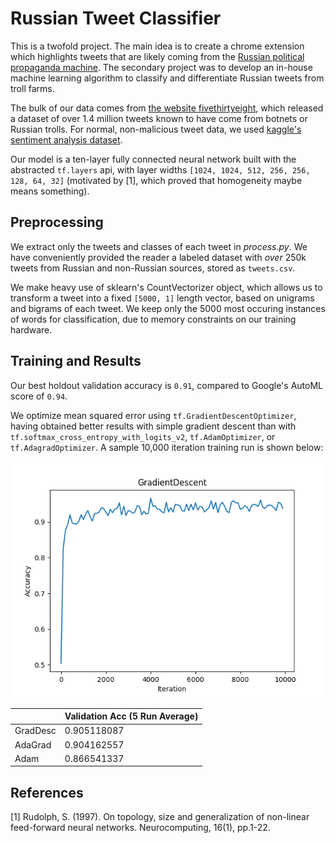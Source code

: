 # Russian Tweet Classifier
This is a twofold project. The main idea is to create a chrome extension which highlights tweets that are likely coming from the [Russian political propaganda machine](https://www.cnn.com/2018/10/19/politics/russian-troll-instructions/index.html). The secondary project was to develop an in-house machine learning algorithm to classify and differentiate Russian tweets from troll farms.
  
The bulk of our data comes from [the website fivethirtyeight](https://github.com/fivethirtyeight/russian-troll-tweets), which released a dataset of over 1.4 million tweets known to have come from botnets or Russian trolls. For normal, non-malicious tweet data, we used [kaggle's sentiment analysis dataset](https://www.kaggle.com/c/twitter-sentiment-analysis2).  
  
Our model is a ten-layer fully connected neural network built with the abstracted ```tf.layers``` api, with layer widths ```[1024, 1024, 512, 256, 256, 128, 64, 32]``` (motivated by [1], which proved that homogeneity maybe means something).
  
## Preprocessing
We extract only the tweets and classes of each tweet in _process.py_. We have conveniently provided the reader a labeled dataset with _over_ 250k tweets from Russian and non-Russian sources, stored as ```tweets.csv```.  

We make heavy use of sklearn's CountVectorizer object, which allows us to transform a tweet into a fixed ```[5000, 1]``` length vector, based on unigrams and bigrams of each tweet. We keep only the 5000 most occuring instances of words for classification, due to memory constraints on our training hardware.  
  
## Training and Results  
Our best holdout validation accuracy is ```0.91```, compared to Google's AutoML score of ```0.94```.  
  
We optimize mean squared error using ```tf.GradientDescentOptimizer```, having obtained better results with simple gradient descent than with ```tf.softmax_cross_entropy_with_logits_v2```, ```tf.AdamOptimizer```, or ```tf.AdagradOptimizer```. A sample 10,000 iteration training run is shown below:  
  
![grad_desc](images_logs/grad_desc.png)  
  

|          	| Validation Acc (5 Run Average) 	|
|----------	|--------------------------------	|
| GradDesc 	| 0.905118087                    	|
| AdaGrad  	| 0.904162557                    	|
| Adam     	| 0.866541337                    	|
  

## References
[1] Rudolph, S. (1997). On topology, size and generalization of non-linear feed-forward neural networks. Neurocomputing, 16(1), pp.1-22. 
